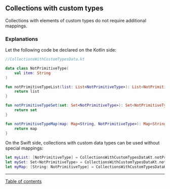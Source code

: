 ## Collections with custom types

Collections with elements of custom types do not require additional mappings.

### Explanations

Let the following code be declared on the Kotlin side:

```kotlin
//CollectionsWithCustomTypesData.kt

data class NotPrimitiveType(
    val item: String
)

fun notPrimitiveTypeList(list: List<NotPrimitiveType>): List<NotPrimitiveType> {
    return list
}

fun notPrimitiveTypeSet(set: Set<NotPrimitiveType>): Set<NotPrimitiveType> {
    return set
}

fun notPrimitiveTypeMap(map: Map<String, NotPrimitiveType>): Map<String, NotPrimitiveType> {
    return map
}
```

On the Swift side, collections with custom data types can be used without special mappings:

```swift
let myList: [NotPrimitiveType] = CollectionsWithCustomTypesDataKt.notPrimitiveTypeList(list: inList)
let mySet: Set<NotPrimitiveType> = CollectionsWithCustomTypesDataKt.notPrimitiveTypeSet(set: inSet)
let myMap: [String: NotPrimitiveType] = CollectionsWithCustomTypesDataKt.notPrimitiveTypeMap(map: inMap)  
```

---
[Table of contents](/README.md)